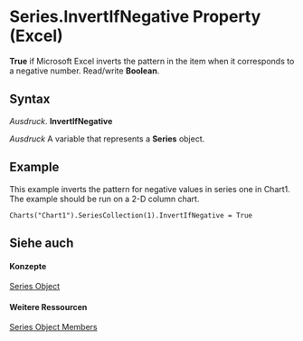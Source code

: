 
# Series.InvertIfNegative Property (Excel)

 **True** if Microsoft Excel inverts the pattern in the item when it corresponds to a negative number. Read/write **Boolean**.


## Syntax

 _Ausdruck_. **InvertIfNegative**

 _Ausdruck_ A variable that represents a **Series** object.


## Example

This example inverts the pattern for negative values in series one in Chart1. The example should be run on a 2-D column chart.


```
Charts("Chart1").SeriesCollection(1).InvertIfNegative = True
```


## Siehe auch


#### Konzepte


[Series Object](c7d34b32-8172-f7a0-0a17-f01d44246b64.md)
#### Weitere Ressourcen


[Series Object Members](http://msdn.microsoft.com/library/eeab4f69-b436-9de7-5d4a-0a5c63f2dfce%28Office.15%29.aspx)